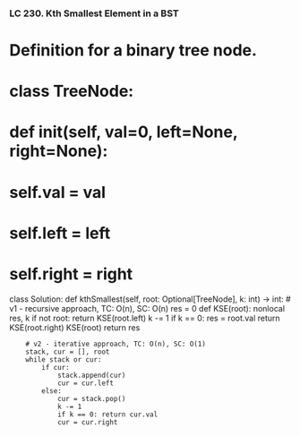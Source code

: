 ### LC 230. Kth Smallest Element in a BST
# Definition for a binary tree node.
# class TreeNode:
#     def __init__(self, val=0, left=None, right=None):
#         self.val = val
#         self.left = left
#         self.right = right
class Solution:
    def kthSmallest(self, root: Optional[TreeNode], k: int) -> int:
        # v1 - recursive approach, TC: O(n), SC: O(n)
        res = 0
        def KSE(root):
            nonlocal res, k
            if not root: return
            KSE(root.left)
            k -= 1
            if k == 0: 
                res = root.val
                return
            KSE(root.right)
        KSE(root)
        return res

        # v2 - iterative approach, TC: O(n), SC: O(1)
        stack, cur = [], root
        while stack or cur:
            if cur:
                stack.append(cur)
                cur = cur.left
            else:
                cur = stack.pop()
                k -= 1
                if k == 0: return cur.val
                cur = cur.right